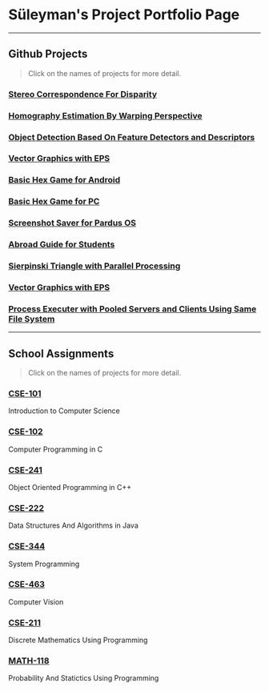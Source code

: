 # Süleyman's Project Portfolio Page

***
## Github Projects
> Click on the names of projects for more detail.

### [Stereo Correspondence For Disparity](../Stereo-Correspondence-For-Disparity)

### [Homography Estimation By Warping Perspective](../Homography-Estimation)

### [Object Detection Based On Feature Detectors and Descriptors](../Object-Detection)

### [Vector Graphics with EPS](../Vector-Graphics-with-EPS)

### [Basic Hex Game for Android](../Hex-Game-for-Android)

### [Basic Hex Game for PC](../Hex-Game-for-PC)

### [Screenshot Saver for Pardus OS](../Cizdirgec_PardusAcikHack)

### [Abroad Guide for Students](../Abroad-Guide-for-Students)

### [Sierpinski Triangle with Parallel Processing](../Sierpinski-Triangle)

### [Vector Graphics with EPS](../Vector-Graphics-with-EPS)

### [Process Executer with Pooled Servers and Clients Using Same File System](../Process-Executer-with-Pooled-Servers-and-Clients-Using-Same-File-System)

***
## School Assignments
> Click on the names of projects for more detail.

### [CSE-101](https://sglbl.github.io/CSE-101)
Introduction to Computer Science

### [CSE-102](https://sglbl.github.io/CSE-102)
Computer Programming in C

### [CSE-241](https://sglbl.github.io/CSE-241)
Object Oriented Programming in C++

### [CSE-222](https://sglbl.github.io/CSE-222)
Data Structures And Algorithms in Java

### [CSE-344](https://sglbl.github.io/CSE-344)
System Programming

### [CSE-463](https://sglbl.github.io/CSE-463)
Computer Vision

### [CSE-211](https://sglbl.github.io/CSE-211)
Discrete Mathematics Using Programming

### [MATH-118](https://sglbl.github.io/CSE-118)
Probability And Statictics Using Programming
